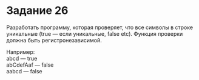 # Задание 26

Разработать программу, которая проверяет, что все символы в строке
уникальные (true — если уникальные, false etc). Функция проверки должна быть
регистронезависимой.

Например:  
abcd — true  
abCdefAaf — false  
aabcd — false  